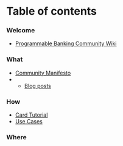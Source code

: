 # Table of contents

### Welcome
* [Programmable Banking Community Wiki](README.md)

### What
* [Community Manifesto](community-manifesto.md)
* * [Blog posts](blog-posts.md)

### How
* [Card Tutorial](card-tutorial.md)
* [Use Cases](use-cases.md)

### Where
